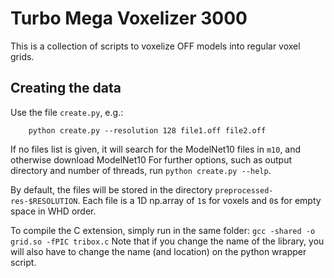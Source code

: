 # Turbo Mega Voxelizer 3000

This is a collection of scripts to voxelize OFF models into regular voxel grids.

## Creating the data
Use the file `create.py`, e.g.:

        python create.py --resolution 128 file1.off file2.off

If no files list is given, it will search for the ModelNet10 files in `m10`, and otherwise download ModelNet10
For further options, such as output directory and number of threads, run `python create.py --help`.

By default, the files will be stored in the directory `preprocessed-res-$RESOLUTION`. Each file is a 1D np.array of `1`s for voxels and `0`s for empty space in WHD order.

To compile the C extension, simply run in the same folder:
`gcc -shared -o grid.so -fPIC tribox.c`
Note that if you change the name of the library, you will also have to change the name (and location) on the python wrapper script.
